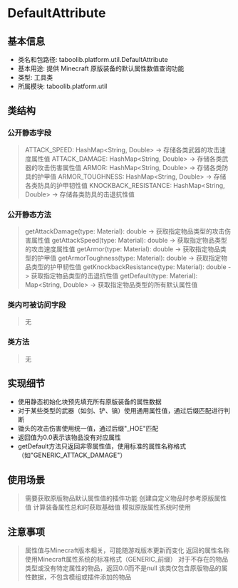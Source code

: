 # DefaultAttribute

## 基本信息
- 类名和包路径: taboolib.platform.util.DefaultAttribute
- 基本用途: 提供 Minecraft 原版装备的默认属性数值查询功能
- 类型: 工具类
- 所属模块: taboolib.platform.util

## 类结构

### 公开静态字段
> ATTACK_SPEED: HashMap<String, Double> -> 存储各类武器的攻击速度属性值
> ATTACK_DAMAGE: HashMap<String, Double> -> 存储各类武器的攻击伤害属性值
> ARMOR: HashMap<String, Double> -> 存储各类防具的护甲值
> ARMOR_TOUGHNESS: HashMap<String, Double> -> 存储各类防具的护甲韧性值
> KNOCKBACK_RESISTANCE: HashMap<String, Double> -> 存储各类防具的击退抗性值

### 公开静态方法
> getAttackDamage(type: Material): double -> 获取指定物品类型的攻击伤害属性值
> getAttackSpeed(type: Material): double -> 获取指定物品类型的攻击速度属性值
> getArmor(type: Material): double -> 获取指定物品类型的护甲值
> getArmorToughness(type: Material): double -> 获取指定物品类型的护甲韧性值
> getKnockbackResistance(type: Material): double -> 获取指定物品类型的击退抗性值
> getDefault(type: Material): Map<String, Double> -> 获取指定物品类型的所有默认属性值

### 类内可被访问字段
> 无

### 类方法
> 无

## 实现细节
- 使用静态初始化块预先填充所有原版装备的属性数据
- 对于某些类型的武器（如剑、铲、镐）使用通用属性值，通过后缀匹配进行判断
- 锄头的攻击伤害使用统一值，通过后缀"_HOE"匹配
- 返回值为0.0表示该物品没有对应属性
- getDefault方法只返回非零属性值，使用标准的属性名称格式（如"GENERIC_ATTACK_DAMAGE"）

## 使用场景
> 需要获取原版物品默认属性值的插件功能
> 创建自定义物品时参考原版属性值
> 计算装备属性总和时获取基础值
> 模拟原版属性系统时使用

## 注意事项
> 属性值与Minecraft版本相关，可能随游戏版本更新而变化
> 返回的属性名称使用Minecraft属性系统的标准格式（GENERIC_前缀）
> 对于不存在的物品类型或没有特定属性的物品，返回0.0而不是null
> 该类仅包含原版物品的属性数据，不包含模组或插件添加的物品
